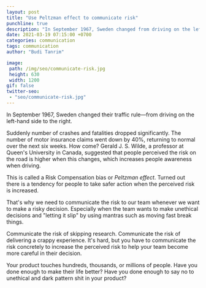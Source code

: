```yaml
---
layout: post
title: "Use Peltzman effect to communicate risk"
punchline: true
description: "In September 1967, Sweden changed from driving on the left-hand side to the right. The number of accident dropped."
date: 2021-03-19 07:15:00 +0700
categories: communication
tags: communication
author: "Budi Tanrim"

image:
 path: /img/seo/communicate-risk.jpg
 height: 630
 width: 1200
gif: false
twitter-seo: 
 - "seo/communicate-risk.jpg"
---
```


In September 1967, Sweden changed their traffic rule—from driving on the left-hand side to the right.

Suddenly number of crashes and fatalities dropped significantly. The number of motor insurance claims went down by 40%, returning to normal over the next six weeks. How come? Gerald J. S. Wilde, a professor at Queen's University in Canada, suggested that people perceived the risk on the road is higher when this changes, which increases people awareness when driving. 

This is called a Risk Compensation bias or _Peltzman effect_. Turned out there is a tendency for people to take safer action when the perceived risk is increased.

That's why we need to communicate the risk to our team whenever we want to make a risky decision. Especially when the team wants to make unethical decisions and "letting it slip" by using mantras such as moving fast break things.

Communicate the risk of skipping research. Communicate the risk of delivering a crappy experience. It's hard, but you have to communicate the risk concretely to increase the perceived risk to help your team become more careful in their decision.

Your product touches hundreds, thousands, or millions of people. Have you done enough to make their life better? Have you done enough to say no to unethical and dark pattern shit in your product?

